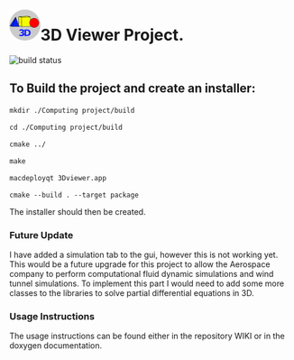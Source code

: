 # ![logo](https://github.com/mbh1620/Computing_Project/blob/master/Computing%20project/Images/doxylogo.png)3D Viewer Project. 

![build status](https://travis-ci.com/mbh1620/Computing_Project.svg?token=GqtXXcs7xDsCW7iqqCwg&branch=master)

## To Build the project and create an installer:
```
mkdir ./Computing project/build
```
```
cd ./Computing project/build
```
```
cmake ../
```
```
make 
```
```
macdeployqt 3Dviewer.app
```
```
cmake --build . --target package
```
The installer should then be created.

### Future Update

I have added a simulation tab to the gui, however this is not working yet. This would be a future upgrade for this project to allow the Aerospace company to perform computational fluid dynamic simulations and wind tunnel simulations. To implement this part I would need to add some more classes to the libraries to solve partial differential equations in 3D.

### Usage Instructions 

The usage instructions can be found either in the repository WIKI or in the doxygen documentation. 
